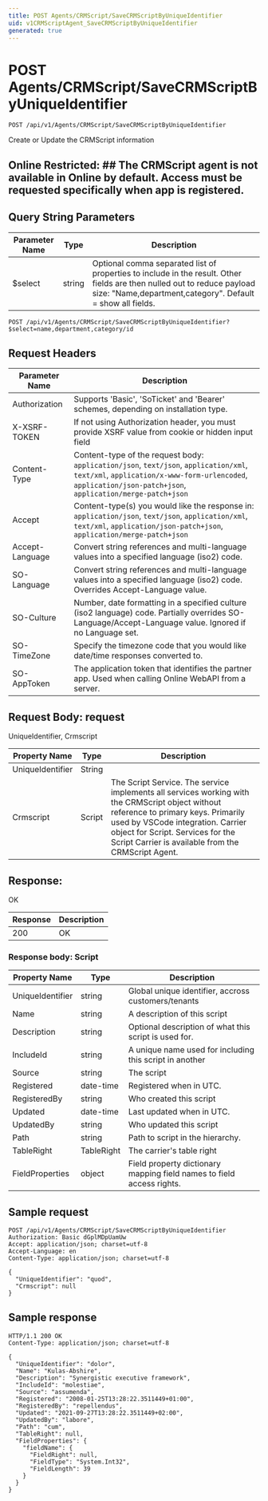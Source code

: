 ```yaml
---
title: POST Agents/CRMScript/SaveCRMScriptByUniqueIdentifier
uid: v1CRMScriptAgent_SaveCRMScriptByUniqueIdentifier
generated: true
---
```


# POST Agents/CRMScript/SaveCRMScriptByUniqueIdentifier

```http
POST /api/v1/Agents/CRMScript/SaveCRMScriptByUniqueIdentifier
```

Create or Update the CRMScript information


## Online Restricted: ## The CRMScript agent is not available in Online by default. Access must be requested specifically when app is registered.






## Query String Parameters

| Parameter Name | Type |  Description |
|----------------|------|--------------|
| $select | string |  Optional comma separated list of properties to include in the result. Other fields are then nulled out to reduce payload size: "Name,department,category". Default = show all fields. |

```http
POST /api/v1/Agents/CRMScript/SaveCRMScriptByUniqueIdentifier?$select=name,department,category/id
```


## Request Headers

| Parameter Name | Description |
|----------------|-------------|
| Authorization  | Supports 'Basic', 'SoTicket' and 'Bearer' schemes, depending on installation type. |
| X-XSRF-TOKEN   | If not using Authorization header, you must provide XSRF value from cookie or hidden input field |
| Content-Type | Content-type of the request body: `application/json`, `text/json`, `application/xml`, `text/xml`, `application/x-www-form-urlencoded`, `application/json-patch+json`, `application/merge-patch+json` |
| Accept         | Content-type(s) you would like the response in: `application/json`, `text/json`, `application/xml`, `text/xml`, `application/json-patch+json`, `application/merge-patch+json` |
| Accept-Language | Convert string references and multi-language values into a specified language (iso2) code. |
| SO-Language | Convert string references and multi-language values into a specified language (iso2) code. Overrides Accept-Language value. |
| SO-Culture | Number, date formatting in a specified culture (iso2 language) code. Partially overrides SO-Language/Accept-Language value. Ignored if no Language set. |
| SO-TimeZone | Specify the timezone code that you would like date/time responses converted to. |
| SO-AppToken | The application token that identifies the partner app. Used when calling Online WebAPI from a server. |

## Request Body: request 

UniqueIdentifier, Crmscript 

| Property Name | Type |  Description |
|----------------|------|--------------|
| UniqueIdentifier | String |  |
| Crmscript | Script | The Script Service. The service implements all services working with the CRMScript object without reference to primary keys. Primarily used by VSCode integration. <para /> Carrier object for Script. Services for the Script Carrier is available from the <see cref="T:SuperOffice.CRM.Services.ICRMScriptAgent">CRMScript Agent</see>. |

## Response:

OK

| Response | Description |
|----------------|-------------|
| 200 | OK |

### Response body: Script

| Property Name | Type |  Description |
|----------------|------|--------------|
| UniqueIdentifier | string | Global unique identifier, accross customers/tenants |
| Name | string | A description of this script |
| Description | string | Optional description of what this script is used for. |
| IncludeId | string | A unique name used for including this script in another |
| Source | string | The script |
| Registered | date-time | Registered when  in UTC. |
| RegisteredBy | string | Who created this script |
| Updated | date-time | Last updated when  in UTC. |
| UpdatedBy | string | Who updated this script |
| Path | string | Path to script in the hierarchy. |
| TableRight | TableRight | The carrier's table right |
| FieldProperties | object | Field property dictionary mapping field names to field access rights. |

## Sample request

```http!
POST /api/v1/Agents/CRMScript/SaveCRMScriptByUniqueIdentifier
Authorization: Basic dGplMDpUamUw
Accept: application/json; charset=utf-8
Accept-Language: en
Content-Type: application/json; charset=utf-8

{
  "UniqueIdentifier": "quod",
  "Crmscript": null
}
```

## Sample response

```http_
HTTP/1.1 200 OK
Content-Type: application/json; charset=utf-8

{
  "UniqueIdentifier": "dolor",
  "Name": "Kulas-Abshire",
  "Description": "Synergistic executive framework",
  "IncludeId": "molestiae",
  "Source": "assumenda",
  "Registered": "2008-01-25T13:28:22.3511449+01:00",
  "RegisteredBy": "repellendus",
  "Updated": "2021-09-27T13:28:22.3511449+02:00",
  "UpdatedBy": "labore",
  "Path": "cum",
  "TableRight": null,
  "FieldProperties": {
    "fieldName": {
      "FieldRight": null,
      "FieldType": "System.Int32",
      "FieldLength": 39
    }
  }
}
```